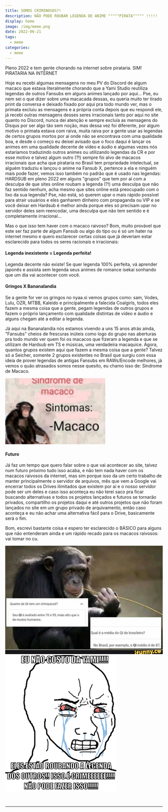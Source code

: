 ```yaml
---
title: SOMOS CRIMINOSOS?!
description: NÃO PODE ROUBAR LEGENDA DE ANIME """""PIRATA""""" !!!!!
display: home
image: /img/meme.png
date: 2022-06-21
tags:
  - meme
categories:
  - meme
---
```


Pleno 2022 e tem gente chorando na internet sobre pirataria. SIM! PIRATARIA NA INTERNET

Hoje eu recebi algumas mensagens no meu PV do Discord de algum macaco que estava literalmente chorando que a Yami Studio reutiliza legendas de outros Fansubs em alguns animes lançado por aqui... Pse, eu nem sei o que dizer sobre uma macacada dessas, eu queria muito ter tirado print da conversa e deixado fixado por aqui pra todo mundo ver, mas o primata excluiu as mensagens e a própria conta depois que eu respondi ele, já recebi outras mensagens desses seres irracionais tanto por aqui no site quanto no Discord, nunca dei atenção e sempre excluía as mensagens do Disqus por ser algo tão sem noção, mas dessa vez foi diferente, por algum motivo o primata estava com raiva, muita raiva por a gente usar as legendas de certos grupos mortos por aí onde não se encontrava com uma qualidade boa, e desde o começo eu deixei avisado que o foco daqui é lançar os animes em uma qualidade decente de vídeo e áudio e algumas vezes nós estaríamos traduzindo outros animes ou utilizando legendas da CR e por esse motivo e talvez algum outro (?!) sempre foi alvo de macacos irracionais que acha que pirataria no Brasil tem propriedade intelectual, se alguém traduziu e lançou o anime na Fansub X, pertence a ela e ninguém mais pode fazer, vemos isso também no padrão que é usado nas legendas: HARDSUB em pleno 2022 em alguns "grupos" que tem por aí com a desculpa de que sites online roubam a legenda (?!) uma desculpa que não faz sentido nenhum, acha mesmo que sites online está preocupado com o lixo da sua legenda? Pse, não está, só querem upar o mais rápido possível para atrair usuários e eles ganharem dinheiro com propaganda ou VIP e se você deixar em Hardsub é melhor ainda porque eles só precisam upar no servidor deles sem reencodar, uma desculpa que não tem sentido e é completamente irracional...

Mas o que isso tem haver com o macaco raivoso? Bom, muito provável que este ser faz parte de algum Fansub ou algo do tipo ou é só um hater na internet mesmo e quero esclarecer certas coisas que já deveriam estar esclarecido para todos os seres racionais e irracionais: 

#### Legenda inexistente = Legenda perfeita!
Legenda decente não existe! Se quer legenda 100% perfeita, vá aprender japonês e assista sem legenda seus animes de romance isekai sonhando que um dia vai acontecer com você.

#### Gringos X Bananalandia
Se a gente for ver os gringos no nyaa.si vemos grupos como: sam, Vodes, Lulu, OZR, MTBB, Kaleido e principalmente a falecida Coalgirls, todos eles fazem a mesma coisa que a gente, pegam legendas de outros grupos e fazem o próprio lançamento com qualidade distintas de vídeo e áudio e alguns chegam até a editar a legenda.

Já aqui na Bananalandia nós estamos vivendo a uns 15 anos atrás ainda, "Fansubs" cheios de frescuras inúteis como logo do grupo nas aberturas pra todo mundo ver quem foi os macacos que fizeram a legenda e que se utilizam de Hardsub em TS e músicas, uma verdadeira macaquice. Agora, quantos grupos existem aqui que fazem a mesma coisa que a gente? Talvez só a Seicher, somente 2 grupos existentes no Brasil que surgiu com essa ideia de prover legendas de antigas Fansubs em RAWs/Encode melhores, já vemos o quão atrasados somos nesse quesito, eu chamo isso de: Síndrome de Macaco.

![](/img/macaco.jpg)

#### Futuro
Já faz um tempo que quero falar sobre o que vai acontecer ao site, talvez num futuro próximo tudo isso acaba, e não tem nada haver com os macacos raivosos da internet, mas sim porque isso da um certo trabalho de manter principalmente o servidor de arquivos, mês que vem a Google vai encerrar todos os Drives ilimitados que existem por aí e o nosso servidor pode ser um deles e caso isso aconteça eu não terei saco pra ficar buscando alternativas e todos os projetos lançados e futuros se tornarão privados, compartilho os projetos daqui e até outros projetos que não foram lançados no site em um grupo privado de arquivamento, então caso aconteça e eu não achar uma alternativa fácil para o Drive, basicamente será o fim.

Bom, escrevi bastante coisa e espero ter esclarecido o BÁSICO para alguns que não entenderam ainda e um rápido recado para os macacos raivosos: vai tomar no cu.

![](/img/qi.webp)
![](/img/meme.px.png)

<br><hr><br>
<Disqus/>